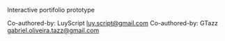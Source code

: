 Interactive portifolio prototype

Co-authored-by: LuyScript <luy.script@gmail.com>
Co-authored-by: GTazz <gabriel.oliveira.tazz@gmail.com>
